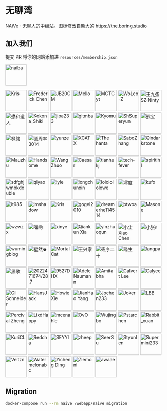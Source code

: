 # 无聊湾

NAiVe · 无聊人的中继站。图标修改自熊大的 <https://the.boring.studio>

## 加入我们

提交 PR 将你的网站添加进 `resources/membership.json`

<!--GAMFC_DELIMITER--><a href="https://github.com/naiba" title="naiba"><img src="https://avatars.githubusercontent.com/u/29243953?v=4" width="66;" alt="naiba"/></a>
<a href="https://github.com/cantoblanco" title="Kris"><img src="https://avatars.githubusercontent.com/u/116849421?v=4" width="66;" alt="Kris"/></a>
<a href="https://github.com/fenychn0206" title="Frederick Chen"><img src="https://avatars.githubusercontent.com/u/120368045?v=4" width="66;" alt="Frederick Chen"/></a>
<a href="https://github.com/diaozhenda" title="JB20CM"><img src="https://avatars.githubusercontent.com/u/99374145?v=4" width="66;" alt="JB20CM"/></a>
<a href="https://github.com/ImMello223" title="Mello"><img src="https://avatars.githubusercontent.com/u/72654383?v=4" width="66;" alt="Mello"/></a>
<a href="https://github.com/MCTGyt" title="MCTGyt"><img src="https://avatars.githubusercontent.com/u/75358424?v=4" width="66;" alt="MCTGyt"/></a>
<a href="https://github.com/WoLeo-Z" title="WoLeo-Z"><img src="https://avatars.githubusercontent.com/u/45914900?v=4" width="66;" alt="WoLeo-Z"/></a>
<a href="https://github.com/SinzMise" title="王九弦SZ·Ninty"><img src="https://avatars.githubusercontent.com/u/120767492?v=4" width="66;" alt="王九弦SZ·Ninty"/></a>
<a href="https://github.com/wulintang" title="懋和道人"><img src="https://avatars.githubusercontent.com/u/17123583?v=4" width="66;" alt="懋和道人"/></a>
<a href="https://github.com/kokona-shiki" title="Kokona_Shiki"><img src="https://avatars.githubusercontent.com/u/119119641?v=4" width="66;" alt="Kokona_Shiki"/></a>
<a href="https://github.com/jipa233" title="jipa233"><img src="https://avatars.githubusercontent.com/u/36941617?v=4" width="66;" alt="jipa233"/></a>
<a href="https://github.com/qmxs" title="gitmba"><img src="https://avatars.githubusercontent.com/u/49803761?v=4" width="66;" alt="gitmba"/></a>
<a href="https://github.com/KyomuDesu" title="Kyomu"><img src="https://avatars.githubusercontent.com/u/86147570?v=4" width="66;" alt="Kyomu"/></a>
<a href="https://github.com/hjh-cn" title="ShSuperyun"><img src="https://avatars.githubusercontent.com/u/71384238?v=4" width="66;" alt="ShSuperyun"/></a>
<a href="https://github.com/xiongbao" title="熊宝"><img src="https://avatars.githubusercontent.com/u/4247191?v=4" width="66;" alt="熊宝"/></a>
<a href="https://github.com/mfeng057" title="枫韵"><img src="https://avatars.githubusercontent.com/u/81139357?v=4" width="66;" alt="枫韵"/></a>
<a href="https://github.com/yzl3014" title="圆周率3014"><img src="https://avatars.githubusercontent.com/u/79385954?v=4" width="66;" alt="圆周率3014"/></a>
<a href="https://github.com/yunzeok" title="yunze"><img src="https://avatars.githubusercontent.com/u/97683172?v=4" width="66;" alt="yunze"/></a>
<a href="https://github.com/xuanxuan666niupi666" title="XCATX"><img src="https://avatars.githubusercontent.com/u/86157698?v=4" width="66;" alt="XCATX"/></a>
<a href="https://github.com/exef-star" title="The hanta"><img src="https://avatars.githubusercontent.com/u/150582140?v=4" width="66;" alt="The hanta"/></a>
<a href="https://github.com/SaboZhang" title="SaboZhang"><img src="https://avatars.githubusercontent.com/u/34998007?v=4" width="66;" alt="SaboZhang"/></a>
<a href="https://github.com/qindarkstone" title="Qindarkstone"><img src="https://avatars.githubusercontent.com/u/81075299?v=4" width="66;" alt="Qindarkstone"/></a>
<a href="https://github.com/maolog" title="Mauzhu"><img src="https://avatars.githubusercontent.com/u/17608225?v=4" width="66;" alt="Mauzhu"/></a>
<a href="https://github.com/acanyo" title="Handsome"><img src="https://avatars.githubusercontent.com/u/76821797?v=4" width="66;" alt="Handsome"/></a>
<a href="https://github.com/everfu" title="Wang Zhuo"><img src="https://avatars.githubusercontent.com/u/74389842?v=4" width="66;" alt="Wang Zhuo"/></a>
<a href="https://github.com/CasearF" title="Caesar"><img src="https://avatars.githubusercontent.com/u/75901800?v=4" width="66;" alt="Caesar"/></a>
<a href="https://github.com/tianhukj" title="tianhukj"><img src="https://avatars.githubusercontent.com/u/166341634?v=4" width="66;" alt="tianhukj"/></a>
<a href="https://github.com/tech-fever" title="tech-fever"><img src="https://avatars.githubusercontent.com/u/105153585?v=4" width="66;" alt="tech-fever"/></a>
<a href="https://github.com/spiritLHLS" title="spiritlhl"><img src="https://avatars.githubusercontent.com/u/103393591?v=4" width="66;" alt="spiritlhl"/></a>
<a href="https://github.com/sdfghjwmbkdouble" title="sdfghjwmbkdouble"><img src="https://avatars.githubusercontent.com/u/153349302?v=4" width="66;" alt="sdfghjwmbkdouble"/></a>
<a href="https://github.com/Catwb" title="qiyao"><img src="https://avatars.githubusercontent.com/u/111560834?v=4" width="66;" alt="qiyao"/></a>
<a href="https://github.com/lylelove" title="lyle"><img src="https://avatars.githubusercontent.com/u/61548984?v=4" width="66;" alt="lyle"/></a>
<a href="https://github.com/longchunxin" title="longchunxin"><img src="https://avatars.githubusercontent.com/u/169962016?v=4" width="66;" alt="longchunxin"/></a>
<a href="https://github.com/lololowe" title="lololololowe"><img src="https://avatars.githubusercontent.com/u/72289066?v=4" width="66;" alt="lololololowe"/></a>
<a href="https://github.com/furlingdu" title="澪度"><img src="https://avatars.githubusercontent.com/u/117048039?v=4" width="66;" alt="澪度"/></a>
<a href="https://github.com/kufx" title="kufx"><img src="https://avatars.githubusercontent.com/u/144138627?v=4" width="66;" alt="kufx"/></a>
<a href="https://github.com/it985" title="it985"><img src="https://avatars.githubusercontent.com/u/62421120?v=4" width="66;" alt="it985"/></a>
<a href="https://github.com/imshadow" title="imshadow"><img src="https://avatars.githubusercontent.com/u/23455967?v=4" width="66;" alt="imshadow"/></a>
<a href="https://github.com/hhhkkk520" title="Kris"><img src="https://avatars.githubusercontent.com/u/52115472?v=4" width="66;" alt="Kris"/></a>
<a href="https://github.com/gogei-cn" title="gogei2010"><img src="https://avatars.githubusercontent.com/u/128907557?v=4" width="66;" alt="gogei2010"/></a>
<a href="https://github.com/dreamerhe114514" title="dreamerhe114514"><img src="https://avatars.githubusercontent.com/u/156502065?v=4" width="66;" alt="dreamerhe114514"/></a>
<a href="https://github.com/btwoa" title="btwoa"><img src="https://avatars.githubusercontent.com/u/109867618?v=4" width="66;" alt="btwoa"/></a>
<a href="https://github.com/tosspi" title="Masone"><img src="https://avatars.githubusercontent.com/u/91527286?v=4" width="66;" alt="Masone"/></a>
<a href="https://github.com/wzwzx" title="wzwzx"><img src="https://avatars.githubusercontent.com/u/69845256?v=4" width="66;" alt="wzwzx"/></a>
<a href="https://github.com/xiaoheiyo" title="嘿哟"><img src="https://avatars.githubusercontent.com/u/26519690?v=4" width="66;" alt="嘿哟"/></a>
<a href="https://github.com/vxincode" title="xinye"><img src="https://avatars.githubusercontent.com/u/66963380?v=4" width="66;" alt="xinye"/></a>
<a href="https://github.com/xqk" title="Qiankun Xia"><img src="https://avatars.githubusercontent.com/u/3123993?v=4" width="66;" alt="Qiankun Xia"/></a>
<a href="https://github.com/yinzhuoqun" title="yinzhuoqun"><img src="https://avatars.githubusercontent.com/u/12694828?v=4" width="66;" alt="yinzhuoqun"/></a>
<a href="https://github.com/mcxiaochenn" title="小尘 Xiao Chen"><img src="https://avatars.githubusercontent.com/u/130777336?v=4" width="66;" alt="小尘 Xiao Chen"/></a>
<a href="https://github.com/xz131714" title="小张ฅ"><img src="https://avatars.githubusercontent.com/u/192551955?v=4" width="66;" alt="小张ฅ"/></a>
<a href="https://github.com/wumingblog" title="wumingblog"><img src="https://avatars.githubusercontent.com/u/176279568?v=4" width="66;" alt="wumingblog"/></a>
<a href="https://github.com/Elegy17" title="星然♚"><img src="https://avatars.githubusercontent.com/u/24751111?v=4" width="66;" alt="星然♚"/></a>
<a href="https://github.com/xiowo" title="MortalCat"><img src="https://avatars.githubusercontent.com/u/87068069?v=4" width="66;" alt="MortalCat"/></a>
<a href="https://github.com/xingwangzhe" title="王兴家"><img src="https://avatars.githubusercontent.com/u/162127610?v=4" width="66;" alt="王兴家"/></a>
<a href="https://github.com/scfcn" title="筱序二十"><img src="https://avatars.githubusercontent.com/u/130237164?v=4" width="66;" alt="筱序二十"/></a>
<a href="https://github.com/ysicing" title="缘生"><img src="https://avatars.githubusercontent.com/u/8605565?v=4" width="66;" alt="缘生"/></a>
<a href="https://github.com/zaxigia" title="langpa"><img src="https://avatars.githubusercontent.com/u/63903027?v=4" width="66;" alt="langpa"/></a>
<a href="https://github.com/dysf888" title="黑歌"><img src="https://avatars.githubusercontent.com/u/47450409?v=4" width="66;" alt="黑歌"/></a>
<a href="https://github.com/2022471674" title="2022471674/28.7"><img src="https://avatars.githubusercontent.com/u/177599986?v=4" width="66;" alt="2022471674/28.7"/></a>
<a href="https://github.com/9527DHX" title="9527DHX"><img src="https://avatars.githubusercontent.com/u/31348749?v=4" width="66;" alt="9527DHX"/></a>
<a href="https://github.com/ChocoboQJJ" title="AdeleNaumann"><img src="https://avatars.githubusercontent.com/u/31750441?v=4" width="66;" alt="AdeleNaumann"/></a>
<a href="https://github.com/linhaii" title="Amitabha"><img src="https://avatars.githubusercontent.com/u/32946306?v=4" width="66;" alt="Amitabha"/></a>
<a href="https://github.com/Calvert97" title="Calvert Lee"><img src="https://avatars.githubusercontent.com/u/53511886?v=4" width="66;" alt="Calvert Lee"/></a>
<a href="https://github.com/Yikoutian1" title="Calyee"><img src="https://avatars.githubusercontent.com/u/90994826?v=4" width="66;" alt="Calyee"/></a>
<a href="https://github.com/PearsSauce" title="Gil Schneider"><img src="https://avatars.githubusercontent.com/u/56643217?v=4" width="66;" alt="Gil Schneider"/></a>
<a href="https://github.com/TGU-HansJack" title="HansJack"><img src="https://avatars.githubusercontent.com/u/157383592?v=4" width="66;" alt="HansJack"/></a>
<a href="https://github.com/HowieHz" title="Howie Xie"><img src="https://avatars.githubusercontent.com/u/94725606?v=4" width="66;" alt="Howie Xie"/></a>
<a href="https://github.com/yjh2643408123" title="JianHao Yang"><img src="https://avatars.githubusercontent.com/u/43641046?v=4" width="66;" alt="JianHao Yang"/></a>
<a href="https://github.com/Jochen233" title="Jochen233"><img src="https://avatars.githubusercontent.com/u/89528624?v=4" width="66;" alt="Jochen233"/></a>
<a href="https://github.com/zhufacai" title="Joker"><img src="https://avatars.githubusercontent.com/u/14821269?v=4" width="66;" alt="Joker"/></a>
<a href="https://github.com/Lbb886" title="LBB"><img src="https://avatars.githubusercontent.com/u/107664455?v=4" width="66;" alt="LBB"/></a>
<a href="https://github.com/Lafcadia" title="Percival Zheng"><img src="https://avatars.githubusercontent.com/u/147896059?v=4" width="66;" alt="Percival Zheng"/></a>
<a href="https://github.com/LixdHappy" title="LixdHappy"><img src="https://avatars.githubusercontent.com/u/54619525?v=4" width="66;" alt="LixdHappy"/></a>
<a href="https://github.com/mcenahle" title="mcenahle"><img src="https://avatars.githubusercontent.com/u/85427807?v=4" width="66;" alt="mcenahle"/></a>
<a href="https://github.com/xiangleovo" title="OvO"><img src="https://avatars.githubusercontent.com/u/95113433?v=4" width="66;" alt="OvO"/></a>
<a href="https://github.com/Peter267" title="Wujingbo"><img src="https://avatars.githubusercontent.com/u/175904095?v=4" width="66;" alt="Wujingbo"/></a>
<a href="https://github.com/Pstarchen" title="Pstarchen"><img src="https://avatars.githubusercontent.com/u/102441220?v=4" width="66;" alt="Pstarchen"/></a>
<a href="https://github.com/rabbitxuanxuan" title="Rabbit_xuan"><img src="https://avatars.githubusercontent.com/u/112363084?v=4" width="66;" alt="Rabbit_xuan"/></a>
<a href="https://github.com/fly6022" title="KuriCL"><img src="https://avatars.githubusercontent.com/u/42091262?v=4" width="66;" alt="KuriCL"/></a>
<a href="https://github.com/kuang2714" title="Redcha"><img src="https://avatars.githubusercontent.com/u/149299632?v=4" width="66;" alt="Redcha"/></a>
<a href="https://github.com/SEYYl" title="SEYYl"><img src="https://avatars.githubusercontent.com/u/76978511?v=4" width="66;" alt="SEYYl"/></a>
<a href="https://github.com/zheep1209" title="zheep"><img src="https://avatars.githubusercontent.com/u/148862646?v=4" width="66;" alt="zheep"/></a>
<a href="https://github.com/suuseer" title="SeerSu"><img src="https://avatars.githubusercontent.com/u/129711970?v=4" width="66;" alt="SeerSu"/></a>
<a href="https://github.com/Styunlen" title="Styunlen"><img src="https://avatars.githubusercontent.com/u/30810222?v=4" width="66;" alt="Styunlen"/></a>
<a href="https://github.com/huang233893" title="Supermini233"><img src="https://avatars.githubusercontent.com/u/69844441?v=4" width="66;" alt="Supermini233"/></a>
<a href="https://github.com/Veitzn1" title="Veitzn"><img src="https://avatars.githubusercontent.com/u/158764398?v=4" width="66;" alt="Veitzn"/></a>
<a href="https://github.com/rt265" title="Watermelonabc"><img src="https://avatars.githubusercontent.com/u/59759428?v=4" width="66;" alt="Watermelonabc"/></a>
<a href="https://github.com/akaTiger" title="Yicheng Ding"><img src="https://avatars.githubusercontent.com/u/74623731?v=4" width="66;" alt="Yicheng Ding"/></a>
<a href="https://github.com/zlemoni" title="Zlemoni"><img src="https://avatars.githubusercontent.com/u/36426590?v=4" width="66;" alt="Zlemoni"/></a>
<a href="https://github.com/awaae001" title="awaae"><img src="https://avatars.githubusercontent.com/u/108462724?v=4" width="66;" alt="awaae"/></a><!--GAMFC_DELIMITER_END-->

## Migration

```sh
docker-compose run --rm naive /webapp/naive migration
```

